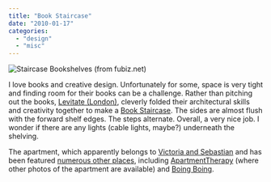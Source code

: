 ```yaml
---
title: "Book Staircase"
date: "2010-01-17"
categories: 
  - "design"
  - "misc"
---
```


![Staircase Bookshelves (from fubiz.net)](images/schody4.jpg "Staircase Bookshelves (from fubiz.net)")

I love books and creative design. Unfortunately for some, space is very tight and finding room for their books can be a challenge. Rather than pitching out the books, [Levitate (London)](http://www.levitate.uk.com/), cleverly folded their architectural skills and creativity together to make a [Book Staircase](http://www.fubiz.net/2009/11/04/book-staircase/). The sides are almost flush with the forward shelf edges. The steps alternate. Overall, a very nice job. I wonder if there are any lights (cable lights, maybe?) underneath the shelving.

The apartment, which apparently belongs to [Victoria and Sebastian](http://www.apartmenttherapy.com/ny/house-tours/at-europe-london-house-tour-veronika-sebastians-rooftop-victorian-042388) and has been featured [numerous other places](http://www.google.com/search?q=book+staircase), including [ApartmentTherapy](http://www.apartmenttherapy.com/ny/at-europe/at-europe-london-closeup-the-amazing-staircase-042543) (where other photos of the apartment are available) and [Boing Boing](http://boingboing.net/2008/02/19/library-built-into-a.html).
